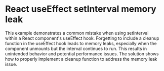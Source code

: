 # React useEffect setInterval memory leak
This example demonstrates a common mistake when using setInterval within a React component's useEffect hook.  Forgetting to include a cleanup function in the useEffect hook leads to memory leaks, especially when the component unmounts but the interval continues to run. This results in unintended behavior and potential performance issues. The solution shows how to properly implement a cleanup function to address the memory leak issue.
